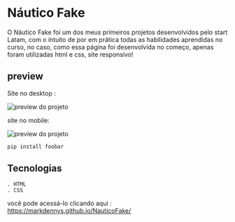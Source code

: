 # Náutico Fake

O Náutico Fake foi um dos meus primeiros projetos desenvolvidos pelo start Latam, com o intuito de por em prática todas as habilidades aprendidas no curso, no caso, como essa página foi desenvolvida no começo, apenas foram utilizadas html e css, site responsivo!

## preview
Site no desktop : 

![preview do projeto ](https://i.imgur.com/UtGgekp.png)


site no mobile: 

![preview do projeto ](https://i.imgur.com/xdxiZFX.png)
```bash
pip install foobar
```

## Tecnologias

```
. HTML 
. CSS

```
você pode acessá-lo clicando aqui : https://markdennys.github.io/NauticoFake/
